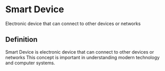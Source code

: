 # Smart Device

Electronic device that can connect to other devices or networks

## Definition
Smart Device is electronic device that can connect to other devices or networks This concept is important in understanding modern technology and computer systems.
